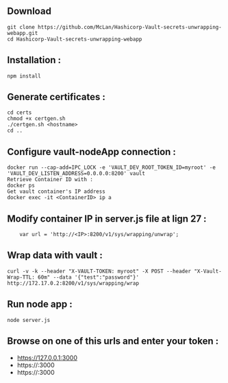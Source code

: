 ## Download
```
git clone https://github.com/McLan/Hashicorp-Vault-secrets-unwrapping-webapp.git
cd Hashicorp-Vault-secrets-unwrapping-webapp
```

## Installation :
```
npm install
```

## Generate certificates :
```
cd certs
chmod +x certgen.sh
./certgen.sh <hostname>
cd ..
```

## Configure vault-nodeApp connection :
```
docker run --cap-add=IPC_LOCK -e 'VAULT_DEV_ROOT_TOKEN_ID=myroot' -e 'VAULT_DEV_LISTEN_ADDRESS=0.0.0.0:8200' vault
Retrieve Container ID with :
docker ps
Get vault container's IP address
docker exec -it <ContainerID> ip a
```

## Modify container IP in server.js file at lign 27 :
```
    var url = 'http://<IP>:8200/v1/sys/wrapping/unwrap';
```

## Wrap data with vault :
```
curl -v -k --header "X-VAULT-TOKEN: myroot" -X POST --header "X-Vault-Wrap-TTL: 60m" --data '{"test":"password"}' http://172.17.0.2:8200/v1/sys/wrapping/wrap
```

## Run node app :
```
node server.js
```

## Browse on one of this urls and enter your token :
* https://127.0.0.1:3000
* https://<hostname>:3000
* https://<IP>:3000